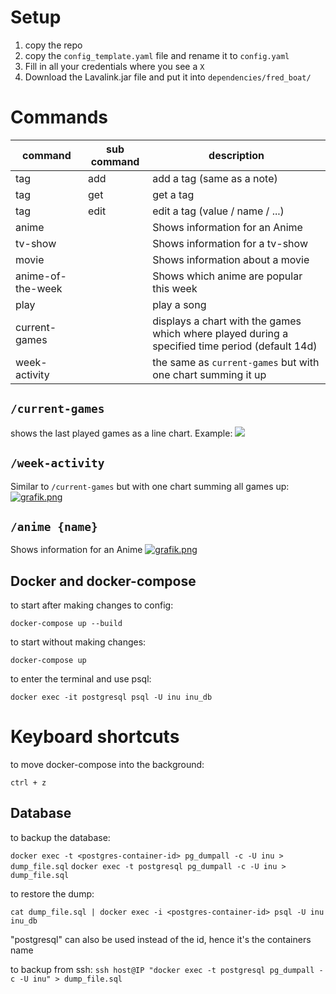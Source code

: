 # Setup
1. copy the repo
2. copy the `config_template.yaml` file and rename it to `config.yaml`
3. Fill in all your credentials where you see a `X`
4. Download the Lavalink.jar file and put it into `dependencies/fred_boat/`

# Commands

command | sub command | description
--------|-------------|-------------
tag | add | add a tag (same as a note)
tag | get | get a tag 
tag | edit | edit a tag (value / name / ...)
anime | | Shows information for an Anime
tv-show | | Shows information for a tv-show
movie | | Shows information about a movie
anime-of-the-week | | Shows which anime are popular this week
play | | play a song
current-games | | displays a chart with the games which where played during a specified time period (default 14d)
week-activity | | the same as `current-games` but with one chart summing it up

## `/current-games`
shows the last played games as a line chart. Example:
![](https://i.postimg.cc/8zgK5c1m/grafik.png)

## `/week-activity`
Similar to `/current-games` but with one chart summing all games up:
[![grafik.png](https://i.postimg.cc/jShpYPz7/grafik.png)](https://postimg.cc/xXcxKkpf)

## `/anime {name}`
Shows information for an Anime
[![grafik.png](https://i.postimg.cc/RZ64p5Wm/grafik.png)](https://postimg.cc/QF32VzgY)

## Docker and docker-compose
to start after making changes to config:

`docker-compose up --build`

to start without making changes:

`docker-compose up`

to enter the terminal and use psql:

`docker exec -it postgresql psql -U inu inu_db`


# Keyboard shortcuts

to move docker-compose into the background:

`ctrl + z`

## Database

to backup the database:

`docker exec -t <postgres-container-id> pg_dumpall -c -U inu > dump_file.sql`
`docker exec -t postgresql pg_dumpall -c -U inu > dump_file.sql`

to restore the dump:

`cat dump_file.sql | docker exec -i <postgres-container-id> psql -U inu inu_db`

"postgresql" can also be used instead of the id, hence it's the containers name

to backup from ssh:
`ssh host@IP "docker exec -t postgresql pg_dumpall -c -U inu" > dump_file.sql`

